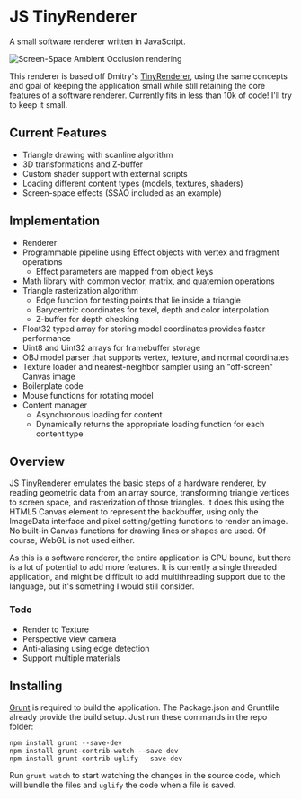 # JS TinyRenderer
A small software renderer written in JavaScript.

![Screen-Space Ambient Occlusion rendering](http://ccajas.github.io/JS-TinyRenderer/jstr-sample.png)

This renderer is based off Dmitry's [TinyRenderer](https://github.com/ssloy/tinyrenderer), using the same concepts and goal of keeping 
the application small while still retaining the core features of a software renderer. Currently fits in less than 10k of code! I'll try to keep it small.

## Current Features

* Triangle drawing with scanline algorithm
* 3D transformations and Z-buffer
* Custom shader support with external scripts
* Loading different content types (models, textures, shaders)
* Screen-space effects (SSAO included as an example)

## Implementation

* Renderer
 * Programmable pipeline using Effect objects with vertex and fragment operations
   * Effect parameters are mapped from object keys
 * Math library with common vector, matrix, and quaternion operations 
 * Triangle rasterization algorithm
   * Edge function for testing points that lie inside a triangle
    * Barycentric coordinates for texel, depth and color interpolation
    * Z-buffer for depth checking
 * Float32 typed array for storing model coordinates provides faster performance
 * Uint8 and Uint32 arrays for framebuffer storage
 * OBJ model parser that supports vertex, texture, and normal coordinates
 * Texture loader and nearest-neighbor sampler using an "off-screen" Canvas image
* Boilerplate code
 * Mouse functions for rotating model
 * Content manager
   * Asynchronous loading for content
   * Dynamically returns the appropriate loading function for each content type

## Overview

JS TinyRenderer emulates the basic steps of a hardware renderer, by reading geometric data from an array source, transforming triangle vertices to screen space, and rasterization of those triangles. It does this using the HTML5 Canvas element to represent the backbuffer, using only the ImageData interface and pixel setting/getting functions to render an image. No built-in Canvas functions for drawing lines or shapes are used. Of course, WebGL is not used either.

As this is a software renderer, the entire application is CPU bound, but there is a lot of potential to add more features. It is currently a single threaded application, and might be difficult to add multithreading support due to the language, but it's something I would still consider.

### Todo
* Render to Texture
* Perspective view camera
* Anti-aliasing using edge detection
* Support multiple materials

## Installing

[Grunt](http://gruntjs.com/getting-started) is required to build the application.
The Package.json and Gruntfile already provide the build setup. Just run these commands in the repo folder:

```
npm install grunt --save-dev
npm install grunt-contrib-watch --save-dev
npm install grunt-contrib-uglify --save-dev
```

Run `grunt watch` to start watching the changes in the source code, which will bundle the files and `uglify` the code when a file is saved.
